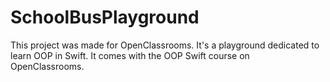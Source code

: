 # SchoolBusPlayground

This project was made for OpenClassrooms. It's a playground dedicated to learn OOP in Swift. It comes with the OOP Swift course on OpenClassrooms.
